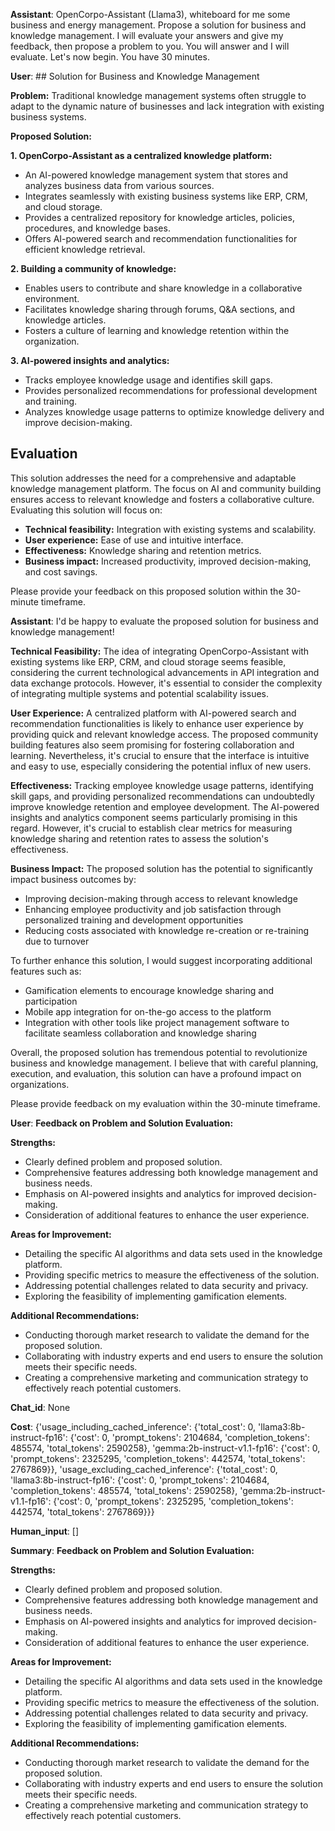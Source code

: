 **Assistant**: OpenCorpo-Assistant (Llama3), whiteboard for me some business and energy management. Propose a solution for business and knowledge management. I will evaluate your answers and give my feedback, then propose a problem to you. You will answer and I will evaluate. Let's now begin. You have 30 minutes.

**User**: ## Solution for Business and Knowledge Management

**Problem:** Traditional knowledge management systems often struggle to adapt to the dynamic nature of businesses and lack integration with existing business systems.

**Proposed Solution:**

**1. OpenCorpo-Assistant as a centralized knowledge platform:**

* An AI-powered knowledge management system that stores and analyzes business data from various sources.
* Integrates seamlessly with existing business systems like ERP, CRM, and cloud storage.
* Provides a centralized repository for knowledge articles, policies, procedures, and knowledge bases.
* Offers AI-powered search and recommendation functionalities for efficient knowledge retrieval.

**2. Building a community of knowledge:**

* Enables users to contribute and share knowledge in a collaborative environment.
* Facilitates knowledge sharing through forums, Q&A sections, and knowledge articles.
* Fosters a culture of learning and knowledge retention within the organization.

**3. AI-powered insights and analytics:**

* Tracks employee knowledge usage and identifies skill gaps.
* Provides personalized recommendations for professional development and training.
* Analyzes knowledge usage patterns to optimize knowledge delivery and improve decision-making.


## Evaluation

This solution addresses the need for a comprehensive and adaptable knowledge management platform. The focus on AI and community building ensures access to relevant knowledge and fosters a collaborative culture. Evaluating this solution will focus on:

* **Technical feasibility:** Integration with existing systems and scalability.
* **User experience:** Ease of use and intuitive interface.
* **Effectiveness:** Knowledge sharing and retention metrics.
* **Business impact:** Increased productivity, improved decision-making, and cost savings.


Please provide your feedback on this proposed solution within the 30-minute timeframe.

**Assistant**: I'd be happy to evaluate the proposed solution for business and knowledge management!

**Technical Feasibility:**
The idea of integrating OpenCorpo-Assistant with existing systems like ERP, CRM, and cloud storage seems feasible, considering the current technological advancements in API integration and data exchange protocols. However, it's essential to consider the complexity of integrating multiple systems and potential scalability issues.

**User Experience:**
A centralized platform with AI-powered search and recommendation functionalities is likely to enhance user experience by providing quick and relevant knowledge access. The proposed community building features also seem promising for fostering collaboration and learning. Nevertheless, it's crucial to ensure that the interface is intuitive and easy to use, especially considering the potential influx of new users.

**Effectiveness:**
Tracking employee knowledge usage patterns, identifying skill gaps, and providing personalized recommendations can undoubtedly improve knowledge retention and employee development. The AI-powered insights and analytics component seems particularly promising in this regard. However, it's crucial to establish clear metrics for measuring knowledge sharing and retention rates to assess the solution's effectiveness.

**Business Impact:**
The proposed solution has the potential to significantly impact business outcomes by:

* Improving decision-making through access to relevant knowledge
* Enhancing employee productivity and job satisfaction through personalized training and development opportunities
* Reducing costs associated with knowledge re-creation or re-training due to turnover

To further enhance this solution, I would suggest incorporating additional features such as:

* Gamification elements to encourage knowledge sharing and participation
* Mobile app integration for on-the-go access to the platform
* Integration with other tools like project management software to facilitate seamless collaboration and knowledge sharing

Overall, the proposed solution has tremendous potential to revolutionize business and knowledge management. I believe that with careful planning, execution, and evaluation, this solution can have a profound impact on organizations.

Please provide feedback on my evaluation within the 30-minute timeframe.

**User**: **Feedback on Problem and Solution Evaluation:**

**Strengths:**

* Clearly defined problem and proposed solution.
* Comprehensive features addressing both knowledge management and business needs.
* Emphasis on AI-powered insights and analytics for improved decision-making.
* Consideration of additional features to enhance the user experience.

**Areas for Improvement:**

* Detailing the specific AI algorithms and data sets used in the knowledge platform.
* Providing specific metrics to measure the effectiveness of the solution.
* Addressing potential challenges related to data security and privacy.
* Exploring the feasibility of implementing gamification elements.

**Additional Recommendations:**

* Conducting thorough market research to validate the demand for the proposed solution.
* Collaborating with industry experts and end users to ensure the solution meets their specific needs.
* Creating a comprehensive marketing and communication strategy to effectively reach potential customers.

**Chat_id**: None

**Cost**: {'usage_including_cached_inference': {'total_cost': 0, 'llama3:8b-instruct-fp16': {'cost': 0, 'prompt_tokens': 2104684, 'completion_tokens': 485574, 'total_tokens': 2590258}, 'gemma:2b-instruct-v1.1-fp16': {'cost': 0, 'prompt_tokens': 2325295, 'completion_tokens': 442574, 'total_tokens': 2767869}}, 'usage_excluding_cached_inference': {'total_cost': 0, 'llama3:8b-instruct-fp16': {'cost': 0, 'prompt_tokens': 2104684, 'completion_tokens': 485574, 'total_tokens': 2590258}, 'gemma:2b-instruct-v1.1-fp16': {'cost': 0, 'prompt_tokens': 2325295, 'completion_tokens': 442574, 'total_tokens': 2767869}}}

**Human_input**: []

**Summary**: **Feedback on Problem and Solution Evaluation:**

**Strengths:**

* Clearly defined problem and proposed solution.
* Comprehensive features addressing both knowledge management and business needs.
* Emphasis on AI-powered insights and analytics for improved decision-making.
* Consideration of additional features to enhance the user experience.

**Areas for Improvement:**

* Detailing the specific AI algorithms and data sets used in the knowledge platform.
* Providing specific metrics to measure the effectiveness of the solution.
* Addressing potential challenges related to data security and privacy.
* Exploring the feasibility of implementing gamification elements.

**Additional Recommendations:**

* Conducting thorough market research to validate the demand for the proposed solution.
* Collaborating with industry experts and end users to ensure the solution meets their specific needs.
* Creating a comprehensive marketing and communication strategy to effectively reach potential customers.

